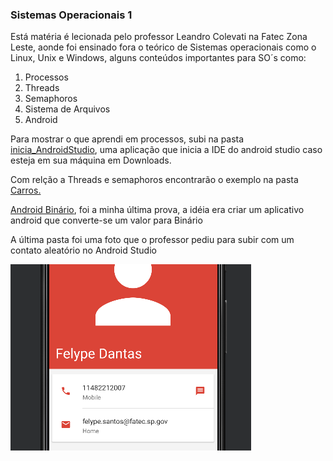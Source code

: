 ### Sistemas Operacionais 1

<p> Está matéria é lecionada pelo professor Leandro Colevati na Fatec Zona Leste, aonde foi ensinado fora o teórico de Sistemas operacionais como o Linux, Unix e Windows, alguns conteúdos importantes para SO´s como:</p>
<ol>
  <li>Processos</li>
  <li>Threads</li>
  <li>Semaphoros</li>
  <li>Sistema de Arquivos</li>
  <li>Android</li>
</ol>

<p> Para mostrar o que aprendi em processos, subi na pasta <a href="inicia_AndroidStudio/AulaProcessos/src">inicia_AndroidStudio</a>, uma aplicação que inicia a IDE do android studio caso esteja em sua máquina em Downloads.</p>
<p>Com relção a Threads e semaphoros encontrarão o exemplo na pasta <a href="Carros/semaforo/src">Carros.</a></p>
<p> <a href="Android_Binario/main/java/com/example/prep3/MainActivy.java">Android Binário</a>, foi a minha última prova, a idéia era criar um aplicativo android que converte-se um valor para Binário</p>
<p>A última pasta foi uma foto que o professor pediu para subir com um contato aleatório no Android Studio</p>
<img src="PrimeiroAndroidStudio/Imagem.png">
